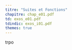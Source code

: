 ```yaml
---
titre: "Suites et Fonctions"
chapitre: chap_e01.pdf
td: exos_e01.pdf
tdindic: exos_i01.pdf
themes: true
---
```


trpo
